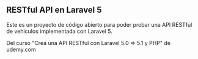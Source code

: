 ## RESTful API en Laravel 5

Este es un proyecto de código abierto para poder probar una API RESTful de vehiculos implementada con Laravel 5.

Del curso "Crea una API RESTful con Laravel 5.0 => 5.1 y PHP" de udemy.com
